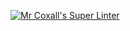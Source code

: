 [![Mr Coxall's Super Linter](https://github.com/ICS3U-Programming-JeremiahO/Unit2-02-Python/workflows/Mr%20Coxall's%20Super%20Linter/badge.svg)](https://github.com/ICS3U-Programming-JeremiahO/Unit2-02-Python/actions/)
